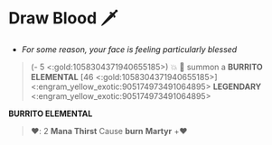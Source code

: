 # **Draw Blood** 🗡️ 
- *For some reason, your face is feeling particularly blessed*

> (- 5 <:gold:1058304371940655185>) 💥 🔀 summon a **BURRITO ELEMENTAL** [46 <:gold:1058304371940655185>]
<:engram_yellow_exotic:905174973491064895> __LEGENDARY__ <:engram_yellow_exotic:905174973491064895>

**__BURRITO ELEMENTAL__**
> ﻿❤️﻿: 2
> **Mana Thirst** Cause __burn__
> **Martyr** +❤️﻿
